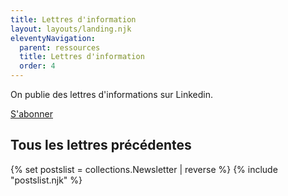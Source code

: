 ```yaml
---
title: Lettres d'information
layout: layouts/landing.njk
eleventyNavigation:
  parent: ressources
  title: Lettres d'information
  order: 4
---
```


On publie des lettres d'informations sur Linkedin.

<a href="https://www.linkedin.com/newsletters/7242864226900279296/?displayConfirmation=true" target="_blank" class="fr-btn" title="S‘abonner à notre lettre d’information">S'abonner</a>

<h2>Tous les lettres précédentes</h2>
{% set postslist = collections.Newsletter | reverse %}
{% include "postslist.njk" %}
